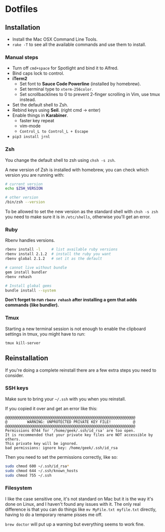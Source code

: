 # Dotfiles

## Installation

* Install the Mac OSX Command Line Tools.
* `rake -T` to see all the available commands and use them to install.

### Manual steps

* Turn off `cmd+space` for Spotlight and bind it to Alfred.
* Bind caps lock to control.
* **iTerm2**
    * Set font to **Sauce Code Powerline** (installed by homebrew).
    * Set terminal type to `xterm-256color`.
    * Set scrollbacklines to 0 to prevent 2-finger scrolling in Vim, use tmux instead.
* Set the default shell to Zsh.
* Rebind keys using **Seil**. (right cmd -> enter)
* Enable things in **Karabiner**.
    * faster key repeat
    * vim-mode
    * `Control_L to Control_L + Escape`
* `pip3 install jrnl`

### Zsh

You change the default shell to zsh using `chsh -s zsh`.

A new version of Zsh is installed with homebrew, you can check which version you are
running with:

```bash
# current version
echo $ZSH_VERSION

# other version
/bin/zsh --version
```

To be allowed to set the new version as the standard shell with `chsh -s zsh` you need to
make sure it is in `/etc/shells`, otherwise you'll get an error.

### Ruby

Rbenv handles versions.

```bash
rbenv install -l     # list available ruby versions
rbenv install 2.1.2  # install the ruby you want
rbenv global 2.1.2   # set it as the default

# cannot live without bundle
gem install bundler
rbenv rehash

# Install global gems
bundle install --system
```

**Don't forget to run `rbenv rehash` after installing a gem that adds commands (like bundler).**

### Tmux

Starting a new terminal session is not enough to enable the clipboard settings in tmux, you might have to run:

    tmux kill-server

## Reinstallation

If you're doing a complete reinstall there are a few extra steps you need to
consider.

### SSH keys

Make sure to bring your `~/.ssh` with you when you reinstall.

If you copied it over and get an error like this:

    @@@@@@@@@@@@@@@@@@@@@@@@@@@@@@@@@@@@@@@@@@@@@@@@@@@@@@@@@@@
    @         WARNING: UNPROTECTED PRIVATE KEY FILE!          @
    @@@@@@@@@@@@@@@@@@@@@@@@@@@@@@@@@@@@@@@@@@@@@@@@@@@@@@@@@@@
    Permissions 0744 for '/home/geek/.ssh/id_rsa' are too open.
    It is recommended that your private key files are NOT accessible by others.
    This private key will be ignored.
    bad permissions: ignore key: /home/geek/.ssh/id_rsa

Then you need to set the permissions correctly, like so:

```bash
sudo chmod 600 ~/.ssh/id_rsa*
sudo chmod 644 ~/.ssh/known_hosts
sudo chmod 755 ~/.ssh
```

### Filesystem

I like the case sensitive one, it's not standard on Mac but it is the way it's
done on Linux, and I haven't found any issues with it. The only real difference
is that you can do things like `mv MyFile.txt myfile.txt` directly, having to
do a temporary rename pisses me off.

`brew doctor` will put up a warning but everything seems to work fine.
